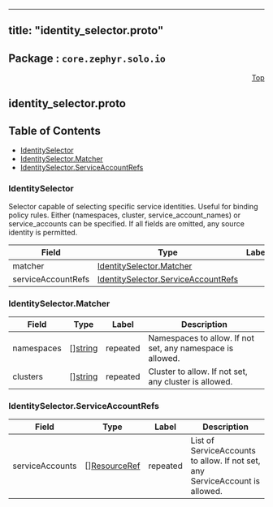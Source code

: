 
---
title: "identity_selector.proto"
---

## Package : `core.zephyr.solo.io`



<a name="top"></a>

<a name="API Reference for identity_selector.proto"></a>
<p align="right"><a href="#top">Top</a></p>

## identity_selector.proto


## Table of Contents
  - [IdentitySelector](#core.zephyr.solo.io.IdentitySelector)
  - [IdentitySelector.Matcher](#core.zephyr.solo.io.IdentitySelector.Matcher)
  - [IdentitySelector.ServiceAccountRefs](#core.zephyr.solo.io.IdentitySelector.ServiceAccountRefs)







<a name="core.zephyr.solo.io.IdentitySelector"></a>

### IdentitySelector
Selector capable of selecting specific service identities. Useful for binding policy rules. Either (namespaces, cluster, service_account_names) or service_accounts can be specified. If all fields are omitted, any source identity is permitted.


| Field | Type | Label | Description |
| ----- | ---- | ----- | ----------- |
| matcher | [IdentitySelector.Matcher](#core.zephyr.solo.io.IdentitySelector.Matcher) |  |  |
| serviceAccountRefs | [IdentitySelector.ServiceAccountRefs](#core.zephyr.solo.io.IdentitySelector.ServiceAccountRefs) |  |  |






<a name="core.zephyr.solo.io.IdentitySelector.Matcher"></a>

### IdentitySelector.Matcher



| Field | Type | Label | Description |
| ----- | ---- | ----- | ----------- |
| namespaces | [][string](#string) | repeated | Namespaces to allow. If not set, any namespace is allowed. |
| clusters | [][string](#string) | repeated | Cluster to allow. If not set, any cluster is allowed. |






<a name="core.zephyr.solo.io.IdentitySelector.ServiceAccountRefs"></a>

### IdentitySelector.ServiceAccountRefs



| Field | Type | Label | Description |
| ----- | ---- | ----- | ----------- |
| serviceAccounts | [][ResourceRef](#core.zephyr.solo.io.ResourceRef) | repeated | List of ServiceAccounts to allow. If not set, any ServiceAccount is allowed. |





 <!-- end messages -->

 <!-- end enums -->

 <!-- end HasExtensions -->

 <!-- end services -->

